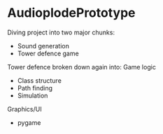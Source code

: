 AudioplodePrototype
===================

Diving project into two major chunks:

- Sound generation
- Tower defence game

Tower defence broken down again into:
Game logic
- Class structure
- Path finding
- Simulation

Graphics/UI
- pygame

